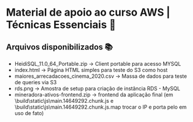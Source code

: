 # Material de apoio ao curso AWS | Técnicas Essenciais 🙂

## Arquivos disponibilizados 📚
 
 - HeidiSQL_11.0_64_Portable.zip -> Client portable para acesso MYSQL
 - index.html -> Página HTML simples para teste do S3 como host
 - maiores_arrecadacoes_cinema_2020.csv -> Massa de dados para teste de queries via S3
 - rds.png -> Amostra de setup para criação de instância RDS - MySQL
 - mineradora-ativos-frontend.zip -> frontend da aplicação final (em \build\static\js\main.14649292.chunk.js e \build\static\js\main.14649292.chunk.js.map trocar o IP e porta pelo em uso de fato)
 
